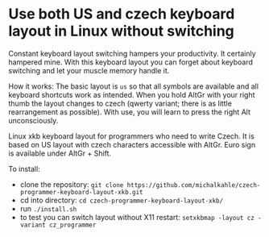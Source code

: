 # Use both US and czech keyboard layout in Linux without switching

Constant keyboard layout switching hampers your productivity. It certainly hampered mine. With this keyboard layout you can forget about keyboard switching and let your muscle memory handle it.

How it works: The basic layout is `us` so that all symbols are available and all keyboard shortcuts work as intended. When you hold AltGr with your right thumb the layout changes to czech (qwerty variant; there is as little rearrangement as possible). With use, you will learn to press the right Alt unconsciously.

Linux xkb keyboard layout for programmers who need to write Czech. It is based on US layout with czech characters accessible with AltGr. Euro sign is available under AltGr + Shift.

To install:
- clone the repository: `git clone https://github.com/michalkahle/czech-programmer-keyboard-layout-xkb.git`
- cd into directory: `cd czech-programmer-keyboard-layout-xkb/`
- run `./install.sh`
- to test you can switch layout without X11 restart: `setxkbmap -layout cz -variant cz_programmer`
